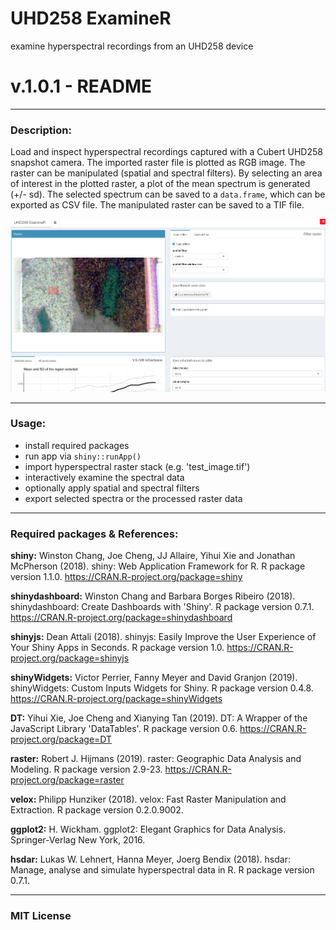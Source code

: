 # UHD258 ExamineR
examine hyperspectral recordings from an UHD258 device

# v.1.0.1 - README

---------------------
### Description:

Load and inspect hyperspectral recordings captured with a 
Cubert UHD258 snapshot camera. The imported raster file is 
plotted as RGB image. The raster can be manipulated
(spatial and spectral filters). By selecting an area of 
interest in the plotted raster, a plot of the mean spectrum
is generated (+/- sd). The selected spectrum can be saved
to a `data.frame`, which can be exported as CSV file. The
manipulated raster can be saved to a TIF file.

<img src="./sc.png" width="700">

---------------------
### Usage:

+ install required packages
+ run app via `shiny::runApp()`
+ import hyperspectral raster stack (e.g. 'test_image.tif')
+ interactively examine the spectral data
+ optionally apply spatial and spectral filters
+ export selected spectra or the processed raster data

---------------------
### Required packages & References:

**shiny:**
Winston Chang, Joe Cheng, JJ Allaire, Yihui Xie and Jonathan
 McPherson (2018). shiny: Web Application Framework for R. R
 package version 1.1.0. https://CRAN.R-project.org/package=shiny

**shinydashboard:**
Winston Chang and Barbara Borges Ribeiro (2018). shinydashboard:
 Create Dashboards with 'Shiny'. R package version 0.7.1.
 https://CRAN.R-project.org/package=shinydashboard

**shinyjs:**
Dean Attali (2018). shinyjs: Easily Improve the User Experience
 of Your Shiny Apps in Seconds. R package version 1.0.
 https://CRAN.R-project.org/package=shinyjs

**shinyWidgets:**
Victor Perrier, Fanny Meyer and David Granjon (2019).
 shinyWidgets: Custom Inputs Widgets for Shiny. R package version
 0.4.8. https://CRAN.R-project.org/package=shinyWidgets

**DT:**
Yihui Xie, Joe Cheng and Xianying Tan (2019). DT: A Wrapper of
 the JavaScript Library 'DataTables'. R package version 0.6.
 https://CRAN.R-project.org/package=DT

**raster:**
Robert J. Hijmans (2019). raster: Geographic Data Analysis and
 Modeling. R package version 2.9-23.
 https://CRAN.R-project.org/package=raster

**velox:**
Philipp Hunziker (2018). velox: Fast Raster Manipulation and
 Extraction. R package version 0.2.0.9002.

**ggplot2:**
H. Wickham. ggplot2: Elegant Graphics for Data Analysis.
 Springer-Verlag New York, 2016.

**hsdar:**
Lukas W. Lehnert, Hanna Meyer, Joerg Bendix (2018). hsdar:
 Manage, analyse and simulate hyperspectral data in R. R package
 version 0.7.1.
 
---------------------
### MIT License
